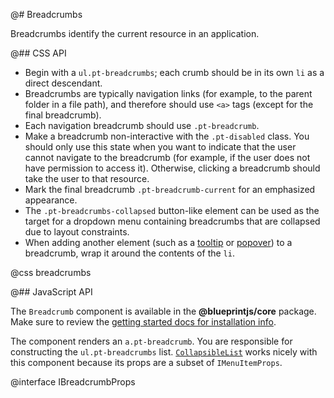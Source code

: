 @# Breadcrumbs

Breadcrumbs identify the current resource in an application.

@## CSS API

* Begin with a `ul.pt-breadcrumbs`; each crumb should be in its own `li` as a direct descendant.
* Breadcrumbs are typically navigation links (for example, to the parent folder in a file path), and
therefore should use `<a>` tags (except for the final breadcrumb).
* Each navigation breadcrumb should use `.pt-breadcrumb`.
* Make a breadcrumb non-interactive with the `.pt-disabled` class. You should only use this
state when you want to indicate that the user cannot navigate to the breadcrumb (for example, if
the user does not have permission to access it). Otherwise, clicking a breadcrumb should take the
user to that resource.
* Mark the final breadcrumb `.pt-breadcrumb-current` for an emphasized appearance.
* The `.pt-breadcrumbs-collapsed` button-like element can be used as the target for a dropdown menu
containing breadcrumbs that are collapsed due to layout constraints.
* When adding another element (such as a [tooltip](#core/components/tooltip) or
[popover](#core/components/popover)) to a breadcrumb, wrap it around the contents of the `li`.

@css breadcrumbs

@## JavaScript API

The `Breadcrumb` component is available in the __@blueprintjs/core__ package.
Make sure to review the [getting started docs for installation info](#blueprint/getting-started).

The component renders an `a.pt-breadcrumb`. You are responsible for constructing
the `ul.pt-breadcrumbs` list. [`CollapsibleList`](#core/components/collapsiblelist)
works nicely with this component because its props are a subset of `IMenuItemProps`.

@interface IBreadcrumbProps
